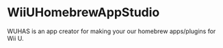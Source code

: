# WiiUHomebrewAppStudio
WUHAS is an app creator for making your our homebrew apps/plugins for Wii U.
